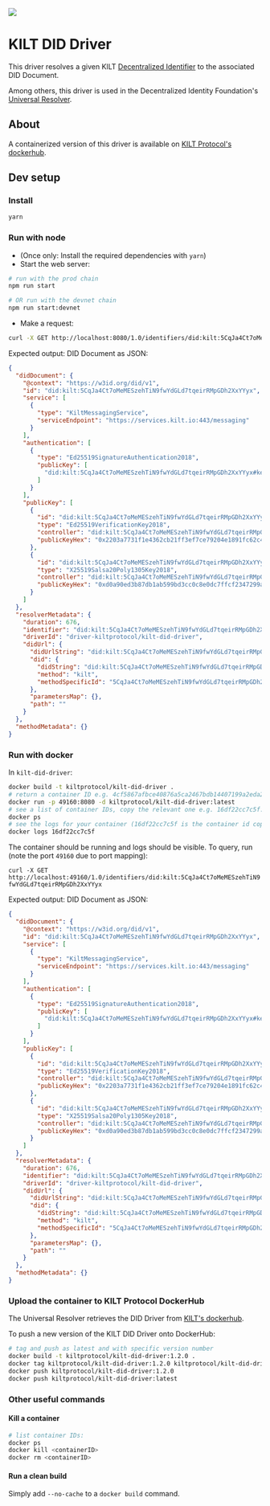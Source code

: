 [![](https://user-images.githubusercontent.com/39338561/122415864-8d6a7c00-cf88-11eb-846f-a98a936f88da.png)
](https://kilt.io)

# KILT DID Driver

This driver resolves a given KILT [Decentralized Identifier](https://w3c-ccg.github.io/did-spec/) to the associated DID Document.

Among others, this driver is used in the Decentralized Identity Foundation's [Universal Resolver](https://github.com/decentralized-identity/universal-resolver).

## About

A containerized version of this driver is available on [KILT Protocol's dockerhub](https://hub.docker.com/r/kiltprotocol/kilt-did-driver).

## Dev setup

### Install

```bash
yarn
```

### Run with node

- (Once only: Install the required dependencies with `yarn`)
- Start the web server:

```bash
# run with the prod chain
npm run start

# OR run with the devnet chain
npm run start:devnet
```

- Make a request:

```bash
curl -X GET http://localhost:8080/1.0/identifiers/did:kilt:5CqJa4Ct7oMeMESzehTiN9fwYdGLd7tqeirRMpGDh2XxYYyx
```

Expected output: DID Document as JSON:

```json
{
  "didDocument": {
    "@context": "https://w3id.org/did/v1",
    "id": "did:kilt:5CqJa4Ct7oMeMESzehTiN9fwYdGLd7tqeirRMpGDh2XxYYyx",
    "service": [
      {
        "type": "KiltMessagingService",
        "serviceEndpoint": "https://services.kilt.io:443/messaging"
      }
    ],
    "authentication": [
      {
        "type": "Ed25519SignatureAuthentication2018",
        "publicKey": [
          "did:kilt:5CqJa4Ct7oMeMESzehTiN9fwYdGLd7tqeirRMpGDh2XxYYyx#key-1"
        ]
      }
    ],
    "publicKey": [
      {
        "id": "did:kilt:5CqJa4Ct7oMeMESzehTiN9fwYdGLd7tqeirRMpGDh2XxYYyx#key-1",
        "type": "Ed25519VerificationKey2018",
        "controller": "did:kilt:5CqJa4Ct7oMeMESzehTiN9fwYdGLd7tqeirRMpGDh2XxYYyx",
        "publicKeyHex": "0x2203a7731f1e4362cb21ff3ef7ce79204e1891fc62c4657040753283a00300d8"
      },
      {
        "id": "did:kilt:5CqJa4Ct7oMeMESzehTiN9fwYdGLd7tqeirRMpGDh2XxYYyx#key-2",
        "type": "X25519Salsa20Poly1305Key2018",
        "controller": "did:kilt:5CqJa4Ct7oMeMESzehTiN9fwYdGLd7tqeirRMpGDh2XxYYyx",
        "publicKeyHex": "0xd0a90ed3b87db1ab599bd3cc0c8e0dc7ffcf2347299a6d494567a14f06861952"
      }
    ]
  },
  "resolverMetadata": {
    "duration": 676,
    "identifier": "did:kilt:5CqJa4Ct7oMeMESzehTiN9fwYdGLd7tqeirRMpGDh2XxYYyx",
    "driverId": "driver-kiltprotocol/kilt-did-driver",
    "didUrl": {
      "didUrlString": "did:kilt:5CqJa4Ct7oMeMESzehTiN9fwYdGLd7tqeirRMpGDh2XxYYyx",
      "did": {
        "didString": "did:kilt:5CqJa4Ct7oMeMESzehTiN9fwYdGLd7tqeirRMpGDh2XxYYyx",
        "method": "kilt",
        "methodSpecificId": "5CqJa4Ct7oMeMESzehTiN9fwYdGLd7tqeirRMpGDh2XxYYyx"
      },
      "parametersMap": {},
      "path": ""
    }
  },
  "methodMetadata": {}
}
```

### Run with docker

In `kilt-did-driver`:

```bash
docker build -t kiltprotocol/kilt-did-driver .
# return a container ID e.g. 4cf5867afbce40876a5ca2467bdb14407199a2eda29a89df1f98514c77cce6bc:
docker run -p 49160:8080 -d kiltprotocol/kilt-did-driver:latest
# see a list of container IDs, copy the relevant one e.g. 16df22cc7c5f:
docker ps
# see the logs for your container (16df22cc7c5f is the container id copied at the previous step):
docker logs 16df22cc7c5f
```

The container should be running and logs should be visible.
To query, run (note the port `49160` due to port mapping):

`curl -X GET http://localhost:49160/1.0/identifiers/did:kilt:5CqJa4Ct7oMeMESzehTiN9fwYdGLd7tqeirRMpGDh2XxYYyx`

Expected output: DID Document as JSON:

```json
{
  "didDocument": {
    "@context": "https://w3id.org/did/v1",
    "id": "did:kilt:5CqJa4Ct7oMeMESzehTiN9fwYdGLd7tqeirRMpGDh2XxYYyx",
    "service": [
      {
        "type": "KiltMessagingService",
        "serviceEndpoint": "https://services.kilt.io:443/messaging"
      }
    ],
    "authentication": [
      {
        "type": "Ed25519SignatureAuthentication2018",
        "publicKey": [
          "did:kilt:5CqJa4Ct7oMeMESzehTiN9fwYdGLd7tqeirRMpGDh2XxYYyx#key-1"
        ]
      }
    ],
    "publicKey": [
      {
        "id": "did:kilt:5CqJa4Ct7oMeMESzehTiN9fwYdGLd7tqeirRMpGDh2XxYYyx#key-1",
        "type": "Ed25519VerificationKey2018",
        "controller": "did:kilt:5CqJa4Ct7oMeMESzehTiN9fwYdGLd7tqeirRMpGDh2XxYYyx",
        "publicKeyHex": "0x2203a7731f1e4362cb21ff3ef7ce79204e1891fc62c4657040753283a00300d8"
      },
      {
        "id": "did:kilt:5CqJa4Ct7oMeMESzehTiN9fwYdGLd7tqeirRMpGDh2XxYYyx#key-2",
        "type": "X25519Salsa20Poly1305Key2018",
        "controller": "did:kilt:5CqJa4Ct7oMeMESzehTiN9fwYdGLd7tqeirRMpGDh2XxYYyx",
        "publicKeyHex": "0xd0a90ed3b87db1ab599bd3cc0c8e0dc7ffcf2347299a6d494567a14f06861952"
      }
    ]
  },
  "resolverMetadata": {
    "duration": 676,
    "identifier": "did:kilt:5CqJa4Ct7oMeMESzehTiN9fwYdGLd7tqeirRMpGDh2XxYYyx",
    "driverId": "driver-kiltprotocol/kilt-did-driver",
    "didUrl": {
      "didUrlString": "did:kilt:5CqJa4Ct7oMeMESzehTiN9fwYdGLd7tqeirRMpGDh2XxYYyx",
      "did": {
        "didString": "did:kilt:5CqJa4Ct7oMeMESzehTiN9fwYdGLd7tqeirRMpGDh2XxYYyx",
        "method": "kilt",
        "methodSpecificId": "5CqJa4Ct7oMeMESzehTiN9fwYdGLd7tqeirRMpGDh2XxYYyx"
      },
      "parametersMap": {},
      "path": ""
    }
  },
  "methodMetadata": {}
}
```

### Upload the container to KILT Protocol DockerHub

The Universal Resolver retrieves the DID Driver from [KILT's dockerhub](https://hub.docker.com/u/kiltprotocol).

To push a new version of the KILT DID Driver onto DockerHub:

```bash
# tag and push as latest and with specific version number
docker build -t kiltprotocol/kilt-did-driver:1.2.0 .
docker tag kiltprotocol/kilt-did-driver:1.2.0 kiltprotocol/kilt-did-driver:latest
docker push kiltprotocol/kilt-did-driver:1.2.0
docker push kiltprotocol/kilt-did-driver:latest
```

### Other useful commands

#### Kill a container

```bash
# list container IDs:
docker ps
docker kill <containerID>
docker rm <containerID>
```

#### Run a clean build

Simply add `--no-cache` to a `docker build` command.
